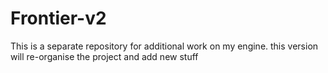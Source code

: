 # Frontier-v2
This is a separate repository for additional work on my engine. this version will re-organise the project and add new stuff
